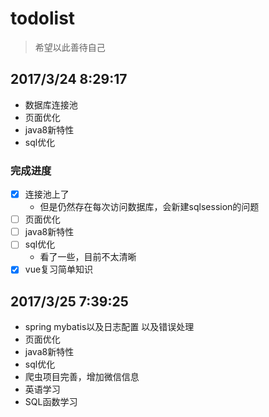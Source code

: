 # todolist

> 希望以此善待自己

## 2017/3/24 8:29:17
* 数据库连接池
* 页面优化
* java8新特性
* sql优化
### 完成进度
- [X] 连接池上了
	* 但是仍然存在每次访问数据库，会新建sqlsession的问题
- [ ] 页面优化
- [ ] java8新特性
- [ ] sql优化
	* 看了一些，目前不太清晰
- [X] vue复习简单知识
## 2017/3/25 7:39:25 
* spring mybatis以及日志配置 以及错误处理
* 页面优化
* java8新特性
* sql优化
* 爬虫项目完善，增加微信信息
* 英语学习
* SQL函数学习